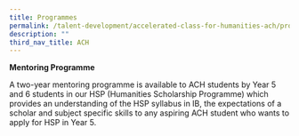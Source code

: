```yaml
---
title: Programmes
permalink: /talent-development/accelerated-class-for-humanities-ach/programmes/
description: ""
third_nav_title: ACH
---
```



**Mentoring Programme**

A two-year mentoring programme is available to ACH students by Year 5 and 6 students in our HSP (Humanities Scholarship Programme) which provides an understanding of the HSP syllabus in IB, the expectations of a scholar and subject specific skills to any aspiring ACH student who wants to apply for HSP in Year 5.
